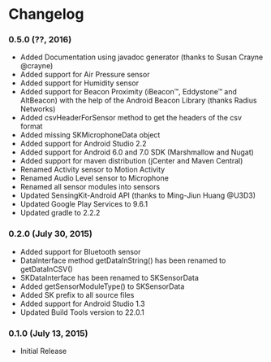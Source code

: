 # Changelog

### 0.5.0 (??, 2016)
- Added Documentation using javadoc generator (thanks to Susan Crayne @crayne)
- Added support for Air Pressure sensor
- Added support for Humidity sensor
- Added support for Beacon Proximity (iBeacon™, Eddystone™ and AltBeacon) with the help of the Android Beacon Library (thanks Radius Networks)
- Added csvHeaderForSensor method to get the headers of the csv format
- Added missing SKMicrophoneData object
- Added support for Android Studio 2.2
- Added support for Android 6.0 and 7.0 SDK (Marshmallow and Nugat)
- Added support for maven distribution (jCenter and Maven Central)
- Renamed Activity sensor to Motion Activity
- Renamed Audio Level sensor to Microphone
- Renamed all sensor modules into sensors
- Updated SensingKit-Android API (thanks to Ming-Jiun Huang @U3D3)
- Updated Google Play Services to 9.6.1
- Updated gradle to 2.2.2

### 0.2.0 (July 30, 2015)
- Added support for Bluetooth sensor
- DataInterface method getDataInString() has been renamed to getDataInCSV()
- SKDataInterface has been renamed to SKSensorData
- Added getSensorModuleType() to SKSensorData
- Added SK prefix to all source files
- Added support for Android Studio 1.3
- Updated Build Tools version to 22.0.1

### 0.1.0 (July 13, 2015)
- Initial Release